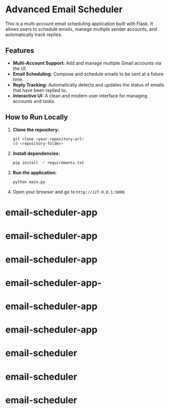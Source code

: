 # Advanced Email Scheduler

This is a multi-account email scheduling application built with Flask. It allows users to schedule emails, manage multiple sender accounts, and automatically track replies.

## Features

- **Multi-Account Support:** Add and manage multiple Gmail accounts via the UI.
- **Email Scheduling:** Compose and schedule emails to be sent at a future time.
- **Reply Tracking:** Automatically detects and updates the status of emails that have been replied to.
- **Interactive UI:** A clean and modern user interface for managing accounts and tasks.

## How to Run Locally

1.  **Clone the repository:**
    ```bash
    git clone <your-repository-url>
    cd <repository-folder>
    ```

2.  **Install dependencies:**
    ```bash
    pip install -r requirements.txt
    ```

3.  **Run the application:**
    ```bash
    python main.py
    ```

4.  Open your browser and go to `http://127.0.0.1:5000`.

# email-scheduler-app
# email-scheduler-app
# email-scheduler-app
# email-scheduler-app-
# email-scheduler-app
# email-scheduler-app
# email-scheduler
# email-scheduler
# email-scheduler
